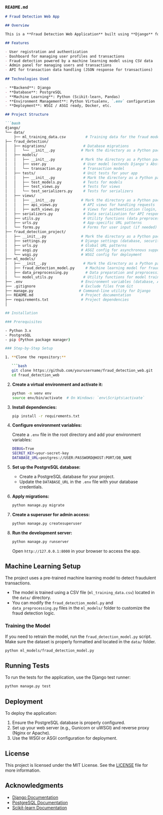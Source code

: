 ### `README.md`

```markdown
# Fraud Detection Web App

## Overview

This is a **Fraud Detection Web Application** built using **Django** for the backend. It enables users to create profiles, add transactions, and detect fraudulent transactions using a machine learning model.

## Features

- User registration and authentication
- Dashboard for managing user profiles and transactions
- Fraud detection powered by a machine learning model using CSV data
- Admin panel for managing users and transactions
- API for transaction data handling (JSON response for transactions)
  
## Technologies Used

- **Backend**: Django
- **Database**: PostgreSQL
- **Machine Learning**: Python (Scikit-learn, Pandas)
- **Environment Management**: Python Virtualenv, `.env` configuration
- **Deployment**: WSGI / ASGI ready, Docker, etc.

## Project Structure

```bash
django/
└── data/
    ├── ml_training_data.csv         # Training data for the fraud model
├── fraud_detection/
│   ├── migrations/                 # Database migrations
│   │   └── __init__.py            # Mark the directory as a Python package
│   ├── models/
│   │   ├── __init__.py            # Mark the directory as a Python package
│   │   ├── user.py                 # User model (extends Django's AbstractUser)
│   │   └── transaction.py          # Transaction model
│   ├── tests/                      # Unit tests for your app
│   │   ├── __init__.py             # Mark the directory as a Python package
│   │   ├── test_models.py          # Tests for models
│   │   ├── test_views.py           # Tests for views
│   │   └── test_serializers.py     # Tests for serializers
│   ├── views/
│   │   ├── __init__.py            # Mark the directory as a Python package
│   │   ├── api_views.py            # API views for handling requests  transaction-related operations
│   │   ├── auth_views.py           # Views for authentication (login, logout, etc.)
│   ├── serializers.py              # Data serialization for API responses
│   ├── utils.py                    # Utility functions (data preprocessing, API interaction)
│   ├── urls.py                     # App-specific URL patterns
│   └── forms.py                    # Forms for user input (if needed)
├── fraud_detection_project/
│   ├── __init__.py                # Mark the directory as a Python package
│   ├── settings.py                # Django settings (database, security, etc.)
│   ├── urls.py                    # Global URL patterns
│   ├── asgi.py                    # ASGI config for asynchronous support
│   └── wsgi.py                    # WSGI config for deployment
├── ml_models/
│   ├── __init__.py                 # Mark the directory as a Python package
│   ├── fraud_detection_model.py     # Machine learning model for fraud detection
│   ├── data_preprocessing.py        # Data preparation and preprocessing
│   └── model_utils.py              # Utility functions for model training/prediction
├── .env                           # Environment variables (database, API keys, etc.)
├── .gitignore                     # Exclude files from Git
├── manage.py                     # Command-line utility for Django
├── README.md                      # Project documentation
├── requirements.txt               # Project dependencies
│

## Installation

### Prerequisites

- Python 3.x
- PostgreSQL
- pip (Python package manager)

### Step-by-Step Setup

1. **Clone the repository:**

   ```bash
   git clone https://github.com/yourusername/fraud_detection_web.git
   cd fraud_detection_web
   ```

2. **Create a virtual environment and activate it:**

   ```bash
   python -m venv env
   source env/bin/activate  # On Windows: `env\Scripts\activate`
   ```

3. **Install dependencies:**

   ```bash
   pip install -r requirements.txt
   ```

4. **Configure environment variables:**

   Create a `.env` file in the root directory and add your environment variables:

   ```bash
   DEBUG=True
   SECRET_KEY=your-secret-key
   DATABASE_URL=postgres://USER:PASSWORD@HOST:PORT/DB_NAME
   ```

5. **Set up the PostgreSQL database:**

   - Create a PostgreSQL database for your project.
   - Update the `DATABASE_URL` in the `.env` file with your database credentials.

6. **Apply migrations:**

   ```bash
   python manage.py migrate
   ```

7. **Create a superuser for admin access:**

   ```bash
   python manage.py createsuperuser
   ```

8. **Run the development server:**

   ```bash
   python manage.py runserver
   ```

   Open `http://127.0.0.1:8000` in your browser to access the app.

## Machine Learning Setup

The project uses a pre-trained machine learning model to detect fraudulent transactions.

- The model is trained using a CSV file (`ml_training_data.csv`) located in the `data/` directory.
- You can modify the `fraud_detection_model.py` and `data_preprocessing.py` files in the `ml_models/` folder to customize the fraud detection logic.

### Training the Model

If you need to retrain the model, run the `fraud_detection_model.py` script. Make sure the dataset is properly formatted and located in the `data/` folder.

```bash
python ml_models/fraud_detection_model.py
```

## Running Tests

To run the tests for the application, use the Django test runner:

```bash
python manage.py test
```

## Deployment

To deploy the application:

1. Ensure the PostgreSQL database is properly configured.
2. Set up your web server (e.g., Gunicorn or uWSGI) and reverse proxy (Nginx or Apache).
3. Use the WSGI or ASGI configuration for deployment.

## License

This project is licensed under the MIT License. See the [LICENSE](LICENSE) file for more information.

## Acknowledgments

- [Django Documentation](https://docs.djangoproject.com/)
- [PostgreSQL Documentation](https://www.postgresql.org/docs/)
- [Scikit-learn Documentation](https://scikit-learn.org/stable/)
```
